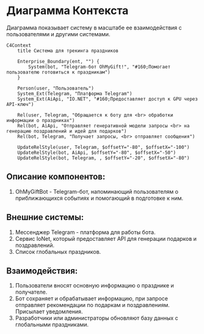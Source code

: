 # Диаграмма Контекста
 Диаграмма показывает систему в масштабе ее взаимодействия с пользователями и другими системами.

```mermaid
C4Context
    title Система для трекинга праздников

    Enterprise_Boundary(ent, "") {
        System(bot, "Telegram-бот OhMyGift!", "#160;Помогает пользователю готовиться к праздникам")
    }

    Person(user, "Пользователь")
    System_Ext(Telegram, "Платформа Telegram")
    System_Ext(AiApi, "IO.NET", "#160;Предоставляет доступ к GPU через API-ключ")
    
    Rel(user, Telegram, "Обращается к боту для <br> обработки информации о праздниках")
    Rel(bot, AiApi, "Отправляет генеративной модели запросы <br> на генерацию поздравлений и идей для подарков")
    Rel(bot, Telegram, "Получает запросы, <br> отправляет сообщения")

    UpdateRelStyle(user, Telegram, $offsetY="-80", $offsetX="-100")
    UpdateRelStyle(bot, AiApi, $offsetY="-80", $offsetX="-50")
    UpdateRelStyle(bot, Telegram, , $offsetY="-20", $offsetX="-80")
```

## Описание компонентов:
1. OhMyGiftBot - Telegram-бот, напоминающий пользователям о приближающихся событиях и помогающий в подготовке к ним.

## Внешние системы:
1. Мессенджер Telegram - платформа для работы бота.
2. Сервис IoNet, который предоставляет API для генерации подарков и поздравлений.
3. Список глобальных праздников.

## Взаимодействия:
1. Пользователи вносят основную информацию о празднике и получателе.
2. Бот сохраняет и обрабатывает информацию, при запросе отправляет рекомендации по подаркам и поздравлениям. Присылает уведомления.
3. Разработчики или администраторы обновляют базу данных с глобальными праздниками.
